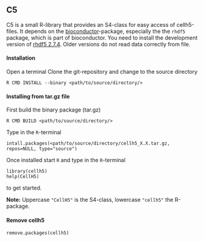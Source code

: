 ## C5


C5 is a small R-library that provides an S4-class for easy access of cellh5-files. It depends on the [bioconductor](http://www.bioconductor.org)-package, especially the the `rhdf5` package, which is part of bioconductor. You need to install the development version of [rhdf5 2.7.4](http://www.bioconductor.org/packages/devel/bioc/html/rhdf5.html). Older versions do not read data correctly from file.



#### Installation
Open a terminal
Clone the git-repository and change to the source directory
```
R CMD INSTALL --binary <path/to/source/directory/>
```

#### Installing from tar.gz file
First build the binary package (tar.gz)
```
R CMD BUILD <path/to/source/directory/>
```

Type in the `R`-terminal
```
intall.packages(<path/to/source/directory/cellh5_X.X.tar.gz, repos=NULL, type="source")
```

Once installed start `R` and type in the `R`-terminal
```
library(cellh5)
help(CellH5)
```
to get started.

**Note:**
Uppercase `"CellH5"` is the S4-class, lowercase `"cellh5"` the R-package.



#### Remove cellh5
```
remove.packages(cellh5)
```
